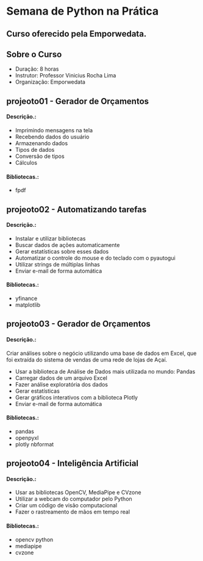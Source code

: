 # Semana de Python na Prática
## Curso oferecido pela Emporwedata.
## Sobre o Curso
- Duração: 8 horas
- Instrutor: Professor Vinicius Rocha Lima
- Organização: Emporwedata

## projeoto01 - Gerador de Orçamentos
#### Descrição.:
- Imprimindo mensagens na tela
- Recebendo dados do usuário
- Armazenando dados
- Tipos de dados
- Conversão de tipos
- Cálculos
#### Bibliotecas.:
- fpdf 

## projeoto02 - Automatizando tarefas
#### Descrição.:
- Instalar e utilizar bibliotecas
- Buscar dados de ações automaticamente
- Gerar estatísticas sobre esses dados
- Automatizar o controle do mouse e do teclado com o pyautogui
- Utilizar strings de múltiplas linhas
- Enviar e-mail de forma automática
#### Bibliotecas.:
- yfinance
- matplotlib
 
## projeoto03 - Gerador de Orçamentos
#### Descrição.:
Criar análises sobre o negócio utilizando uma base de dados em Excel, que foi extraída do sistema de vendas de uma rede de lojas de Açaí.
- Usar a biblioteca de Análise de Dados mais utilizada no mundo: Pandas
- Carregar dados de um arquivo Excel
- Fazer análise exploratória dos dados
- Gerar estatísticas
- Gerar gráficos interativos com a biblioteca Plotly
- Enviar e-mail de forma automática
#### Bibliotecas.:
- pandas
- openpyxl
- plotly nbformat

## projeoto04 - Inteligência Artificial 
#### Descrição.:
- Usar as bibliotecas OpenCV, MediaPipe e CVzone
- Utilizar a webcam do computador pelo Python
- Criar um código de visão computacional
- Fazer o rastreamento de mãos em tempo real
#### Bibliotecas.:
- opencv python
- mediapipe
- cvzone
